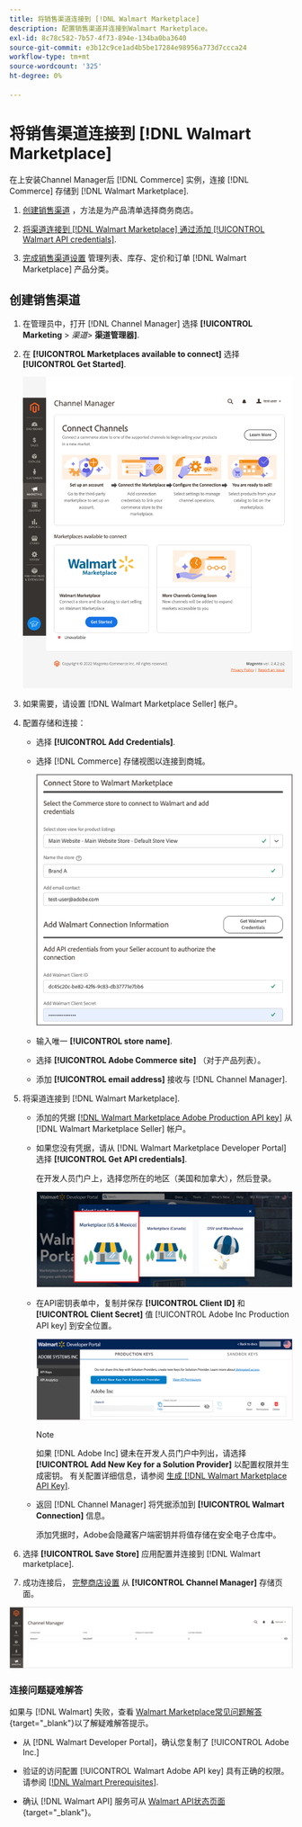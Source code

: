 ```yaml
---
title: 将销售渠道连接到 [!DNL Walmart Marketplace]
description: 配置销售渠道并连接到Walmart Marketplace。
exl-id: 8c78c582-7b57-4f73-894e-134ba0ba3640
source-git-commit: e3b12c9ce1ad4b5be17284e98956a773d7ccca24
workflow-type: tm+mt
source-wordcount: '325'
ht-degree: 0%

---
```


# 将销售渠道连接到 [!DNL Walmart Marketplace]

在上安装Channel Manager后 [!DNL Commerce] 实例，连接 [!DNL Commerce] 存储到 [!DNL Walmart Marketplace].

1. [创建销售渠道](#create-the-sales-channel) ，方法是为产品清单选择商务商店。

1. [将渠道连接到 [!DNL Walmart Marketplace] 通过添加 [!UICONTROL Walmart API credentials]](#connect-the-channel-to-walmart-marketplace).

1. [完成销售渠道设置](#complete-store-setup) 管理列表、库存、定价和订单 [!DNL Walmart Marketplace] 产品分类。

## 创建销售渠道

1. 在管理员中，打开 [!DNL Channel Manager] 选择 **[!UICONTROL Marketing** > _渠道&#x200B;_> **渠道管理器]**.

1. 在 **[!UICONTROL Marketplaces available to connect]** 选择 **[!UICONTROL Get Started]**.

   ![连接新 [!DNL Walmart] 存储到 [!DNL Channel Manager]](assets/channel-manager-home.png)

1. 如果需要，请设置 [!DNL Walmart Marketplace Seller] 帐户。

1. 配置存储和连接：

   - 选择 **[!UICONTROL Add Credentials]**.

   - 选择 [!DNL Commerce] 存储视图以连接到商城。

      ![配置商务与 [!DNL Walmart Marketplace] 从 [!DNL Channel Manager]](assets/configure-commerce-to-marketplace-connection.png)

   - 输入唯一 **[!UICONTROL store name]**.

   - 选择 **[!UICONTROL Adobe Commerce site]** （对于产品列表）。

   - 添加 **[!UICONTROL email address]** 接收与 [!DNL Channel Manager].

1. 将渠道连接到 [!DNL Walmart Marketplace].

   - 添加的凭据 [[!DNL Walmart Marketplace Adobe Production API key]](walmart-prerequisites.md#generate-a-walmart-marketplace-production-api-key) 从 [!DNL Walmart Marketplace Seller] 帐户。

   - 如果您没有凭据，请从 [!DNL Walmart Marketplace Developer Portal] 选择 **[!UICONTROL Get API credentials]**.

      在开发人员门户上，选择您所在的地区（美国和加拿大），然后登录。

      ![[!DNL Walmart Marketplace] 帐户登录](assets/walmart-marketplace-login-page.png)

   - 在API密钥表单中，复制并保存 **[!UICONTROL Client ID]** 和 **[!UICONTROL Client Secret]** 值 [!UICONTROL Adobe Inc Production API key] 到安全位置。

      ![[!DNL Walmart Marketplace API key] 配置页面](assets/walmart-api-key-management-form.png)

      >[!NOTE]
      >
      >如果 [!DNL Adobe Inc] 键未在开发人员门户中列出，请选择 **[!UICONTROL Add New Key for a Solution Provider]** 以配置权限并生成密钥。 有关配置详细信息，请参阅 [生成 [!DNL Walmart Marketplace API Key]](walmart-prerequisites.md#generate-a-walmart-marketplace-api-key).

   - 返回 [!DNL Channel Manager] 将凭据添加到 **[!UICONTROL Walmart Connection]** 信息。

      添加凭据时，Adobe会隐藏客户端密钥并将值存储在安全电子仓库中。

1. 选择 **[!UICONTROL Save Store]** 应用配置并连接到 [!DNL Walmart marketplace].

1. 成功连接后， [完整商店设置](complete-store-setup.md) 从 **[!UICONTROL Channel Manager]** 存储页面。

![设置第一个商店](assets/channel-manager-setup-first-store.png)

### 连接问题疑难解答

如果与 [!DNL Walmart] 失败，查看 [Walmart Marketplace常见问题解答](https://developer.walmart.com/faq/us/faq-auth/){target=&quot;_blank&quot;}以了解疑难解答提示。

- 从 [!DNL Walmart Developer Portal]，确认您复制了 [!UICONTROL Adobe Inc.]

- 验证的访问配置 [!UICONTROL Walmart Adobe API key] 具有正确的权限。 请参阅 [[!DNL Walmart Prerequisites]](walmart-prerequisites.md##generate-a-walmart-marketplace-api-key).

- 确认 [!DNL Walmart API] 服务可从 [Walmart API状态页面](https://developer.walmart.com/us/whats-new/new-api-status-information-now-available/){target=&quot;_blank&quot;}。
